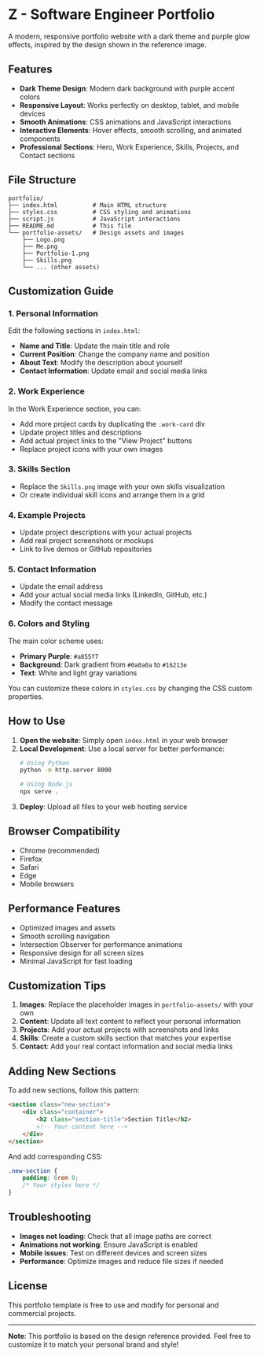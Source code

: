 # Z - Software Engineer Portfolio

A modern, responsive portfolio website with a dark theme and purple glow effects, inspired by the design shown in the reference image.

## Features

- **Dark Theme Design**: Modern dark background with purple accent colors
- **Responsive Layout**: Works perfectly on desktop, tablet, and mobile devices
- **Smooth Animations**: CSS animations and JavaScript interactions
- **Interactive Elements**: Hover effects, smooth scrolling, and animated components
- **Professional Sections**: Hero, Work Experience, Skills, Projects, and Contact sections

## File Structure

```
portfolio/
├── index.html          # Main HTML structure
├── styles.css          # CSS styling and animations
├── script.js           # JavaScript interactions
├── README.md           # This file
└── portfolio-assets/   # Design assets and images
    ├── Logo.png
    ├── Me.png
    ├── Portfolio-1.png
    ├── Skills.png
    └── ... (other assets)
```

## Customization Guide

### 1. Personal Information
Edit the following sections in `index.html`:

- **Name and Title**: Update the main title and role
- **Current Position**: Change the company name and position
- **About Text**: Modify the description about yourself
- **Contact Information**: Update email and social media links

### 2. Work Experience
In the Work Experience section, you can:
- Add more project cards by duplicating the `.work-card` div
- Update project titles and descriptions
- Add actual project links to the "View Project" buttons
- Replace project icons with your own images

### 3. Skills Section
- Replace the `Skills.png` image with your own skills visualization
- Or create individual skill icons and arrange them in a grid

### 4. Example Projects
- Update project descriptions with your actual projects
- Add real project screenshots or mockups
- Link to live demos or GitHub repositories

### 5. Contact Information
- Update the email address
- Add your actual social media links (LinkedIn, GitHub, etc.)
- Modify the contact message

### 6. Colors and Styling
The main color scheme uses:
- **Primary Purple**: `#a855f7`
- **Background**: Dark gradient from `#0a0a0a` to `#16213e`
- **Text**: White and light gray variations

You can customize these colors in `styles.css` by changing the CSS custom properties.

## How to Use

1. **Open the website**: Simply open `index.html` in your web browser
2. **Local Development**: Use a local server for better performance:
   ```bash
   # Using Python
   python -m http.server 8000
   
   # Using Node.js
   npx serve .
   ```
3. **Deploy**: Upload all files to your web hosting service

## Browser Compatibility

- Chrome (recommended)
- Firefox
- Safari
- Edge
- Mobile browsers

## Performance Features

- Optimized images and assets
- Smooth scrolling navigation
- Intersection Observer for performance animations
- Responsive design for all screen sizes
- Minimal JavaScript for fast loading

## Customization Tips

1. **Images**: Replace the placeholder images in `portfolio-assets/` with your own
2. **Content**: Update all text content to reflect your personal information
3. **Projects**: Add your actual projects with screenshots and links
4. **Skills**: Create a custom skills section that matches your expertise
5. **Contact**: Add your real contact information and social media links

## Adding New Sections

To add new sections, follow this pattern:

```html
<section class="new-section">
    <div class="container">
        <h2 class="section-title">Section Title</h2>
        <!-- Your content here -->
    </div>
</section>
```

And add corresponding CSS:

```css
.new-section {
    padding: 6rem 0;
    /* Your styles here */
}
```

## Troubleshooting

- **Images not loading**: Check that all image paths are correct
- **Animations not working**: Ensure JavaScript is enabled
- **Mobile issues**: Test on different devices and screen sizes
- **Performance**: Optimize images and reduce file sizes if needed

## License

This portfolio template is free to use and modify for personal and commercial projects.

---

**Note**: This portfolio is based on the design reference provided. Feel free to customize it to match your personal brand and style! 